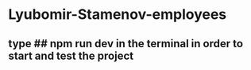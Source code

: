 # Lyubomir-Stamenov-employees
## type ## npm run dev in the terminal in order to start and test the project
